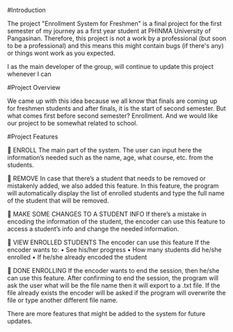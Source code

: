 #Introduction

The project "Enrollment System for Freshmen" is a final project for the first semester of my journey
as a first year student at PHINMA University of Pangasinan. Therefore, this project is not a work
by a professional (but soon to be a professional) and this means this might contain bugs (if there's
any) or things wont work as you expected.

I as the main developer of the group, will continue to update this project whenever I can

#Project Overview

We came up with this idea because we all know that finals are coming up for freshmen students and after
finals, it is the start of second semester. But what comes first before second semester? Enrollment.
And we would like our project to be somewhat related to school.

#Project Features

	ENROLL
	The main part of the system. The user can input here the information’s needed such as the name, age,
  what course, etc. from the students.

	REMOVE
	In case that there’s a student that needs to be removed or mistakenly added, we also added this feature.
  In this feature, the program will automatically display the list of enrolled students and type the full
  name of the student that will be removed.

	MAKE SOME CHANGES TO A STUDENT INFO 
	If there’s a mistake in encoding the information of the student, the encoder can use this feature to access
  a student’s info and change the needed information.

	VIEW ENROLLED STUDENTS
		The encoder can use this feature If the encoder wants to:
•	See his/her progress
•	How many students did he/she enrolled
•	If he/she already encoded the student

	DONE ENROLLING 
	If the encoder wants to end the session, then he/she can use this feature. After confirming to end the session,
  the program will ask the user what will be the file name then it will export to a .txt file. If the file already
  exists the encoder will be asked if the program will overwrite the file or type another different file name.

There are more features that might be added to the system for future updates.
